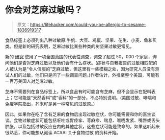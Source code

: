 # 你会对芝麻过敏吗？

> 原文：<https://lifehacker.com/could-you-be-allergic-to-sesame-1836919317>

食品标签上必须列出八种过敏原:牛奶、大豆、鸡蛋、坚果、花生、小麦、鱼和贝类。但是新的研究表明，芝麻过敏比某些种类的树坚果过敏更常见。



新的 [研究](https://jamanetwork.com/journals/jamanetworkopen/fullarticle/2740786) 使用了一项全国范围的代表性调查，调查了超过 50，000 个家庭，询问他们是否对芝麻过敏以及他们会有什么症状。(症状与自我报告的过敏相匹配的人被认为是“令人信服的”芝麻过敏，但这里有一些模糊之处，因为研究人员没有测试人们的过敏，他们只是问了一些调查问题。)作者估计，外推至整个美国，可能有一百万美国人对芝麻过敏。

芝麻不需要列在食品标签上，所以食品有时可能含有芝麻，但不会显示在配料表上；它可能是“天然香料”或“香料”的一部分，不必特别说明。(美国过敏、哮喘和免疫学院指出，芥末籽是另一种常见的过敏原。)

因此，如果你在吃了含有芝麻的食物后出现过敏症状，你可能需要和你的医生谈谈。食物过敏症状可能包括呕吐或胃痉挛、荨麻疹、喘息、喉咙发紧、嘴唇或舌头肿胀，以及包括过敏反应在内的其他症状，这些症状可能是致命的。如果这听起来很熟悉，你可能想从阅读 ACAAI 关于食物过敏 的资料开始。